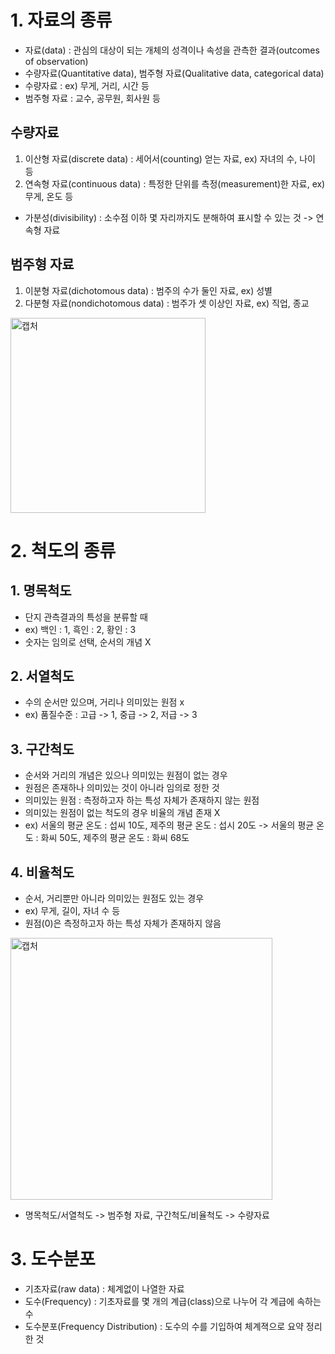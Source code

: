# 1. 자료의 종류

- 자료(data) : 관심의 대상이 되는 개체의 성격이나 속성을 관측한 결과(outcomes of observation)
- 수량자료(Quantitative data), 범주형 자료(Qualitative data, categorical data)
- 수량자료 : ex) 무게, 거리, 시간 등
- 범주형 자료 : 교수, 공무원, 회사원 등
## 수량자료
1) 이산형 자료(discrete data) : 세어서(counting) 얻는 자료, ex) 자녀의 수, 나이 등
2) 연속형 자료(continuous data) : 특정한 단위를 측정(measurement)한 자료, ex) 무게, 온도 등 
- 가분성(divisibility) : 소수점 이하 몇 자리까지도 분해하여 표시할 수 있는 것 -> 연속형 자료
## 범주형 자료
1) 이분형 자료(dichotomous data) : 범주의 수가 둘인 자료, ex) 성별
2) 다분형 자료(nondichotomous data) : 범주가 셋 이상인 자료, ex) 직업, 종교

<img width="312" alt="캡처" src="https://user-images.githubusercontent.com/80622859/180161003-0d1d998d-6931-4473-a499-ab6408be4172.PNG">

# 2. 척도의 종류

## 1. 명목척도
- 단지 관측결과의 특성을 분류할 때
- ex) 백인 : 1, 흑인 : 2, 황인 : 3
- 숫자는 임의로 선택, 순서의 개념 X

## 2. 서열척도
- 수의 순서만 있으며, 거리나 의미있는 원점 x
- ex) 품질수준 : 고급 -> 1, 중급 -> 2, 저급 -> 3

## 3. 구간척도
- 순서와 거리의 개념은 있으나 의미있는 원점이 없는 경우
- 원점은 존재하나 의미있는 것이 아니라 임의로 정한 것
- 의미있는 원점 : 측정하고자 하는 특성 자체가 존재하지 않는 원점
- 의미있는 원점이 없는 척도의 경우 비율의 개념 존재 X
- ex) 서울의 평균 온도 : 섭씨 10도, 제주의 평균 온도 : 섭시 20도 -> 서울의 평균 온도 : 화씨 50도, 제주의 평균 온도 : 화씨 68도

## 4. 비율척도
- 순서, 거리뿐만 아니라 의미있는 원점도 있는 경우
- ex) 무게, 길이, 자녀 수 등
- 원점(0)은 측정하고자 하는 특성 자체가 존재하지 않음

<img width="419" alt="캡처" src="https://user-images.githubusercontent.com/80622859/180162500-cf47666f-22c0-4478-b22c-60209e0aebc6.PNG">


- 명목척도/서열척도 -> 범주형 자료, 구간척도/비율척도 -> 수량자료

# 3. 도수분포
- 기초자료(raw data) : 체계없이 나열한 자료
- 도수(Frequency) : 기초자료를 몇 개의 계급(class)으로 나누어 각 계급에 속하는 수
- 도수분포(Frequency Distribution) : 도수의 수를 기입하여 체계젹으로 요약 정리한 것

